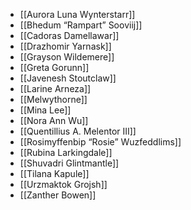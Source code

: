 - [[Aurora Luna Wynterstarr]]
- [[Bhedum “Rampart” Sooviij]]
- [[Cadoras Damellawar]]
- [[Drazhomir Yarnask]]
- [[Grayson Wildemere]]
- [[Greta Gorunn]]
- [[Javenesh Stoutclaw]]
- [[Larine Arneza]]
- [[Melwythorne]]
- [[Mina Lee]]
- [[Nora Ann Wu]]
- [[Quentillius A. Melentor III]]
- [[Rosimyffenbip “Rosie” Wuzfeddlims]]
- [[Rubina Larkingdale]]
- [[Shuvadri Glintmantle]]
- [[Tilana Kapule]]
- [[Urzmaktok Grojsh]]
- [[Zanther Bowen]]